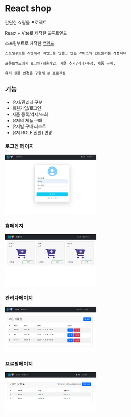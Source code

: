 # React shop

간단한 쇼핑몰 프로젝트

React + Vite로 제작한 프론트엔드

스프링부트로 제작한 <a href="https://github.com/KaengEE/shop-backend">백엔드</a>

```
스프링부트를 사용해서 백엔드를 만들고 만든 서비스와 컨트롤러를 사용하여

프론트엔드에서 로그인/회원가입, 제품 추가/삭제/수정, 제품 구매,

유저 권한 변경을 구현해 본 프로젝트
```

## 기능

- 유저/관리자 구분
- 회원가입/로그인
- 제품 등록/삭제/조회
- 유저의 제품 구매
- 유저별 구매 리스트
- 유저 ROLE(권한) 변경

### 로그인 페이지

<img src="./src/assets/login.png" style="width: 300px" />

### 홈페이지

<img src="./src/assets/homepage.png" style="width: 300px" />

### 관리자페이지

<img src="./src/assets/admin.png" style="width: 300px" />

### 프로필페이지

<img src="./src/assets/profilepage.png" style="width: 300px" />
